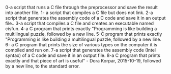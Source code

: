 0-a script that runs a C file through the preprocessor and save the result into another file.
1- a script that compiles a C file but does not link.
2-a script that generates the assembly code of a C code and save it in an output file..
3-a script that compiles a C file and creates an executable named cisfun.
4-a C program that prints exactly "Programming is like building a multilingual puzzle, followed by a new line.
5-C program that prints exactly "Programming is like building a multilingual puzzle, followed by a new line.
6- a C program that prints the size of various types on the computer it is compiled and run on.
7-a script that generates the assembly code (Intel syntax) of a C code and save it in an output file.
8-a C program that prints exactly and that piece of art is useful" - Dora Korpar, 2015-10-19, followed by a new line, to the standard error.
